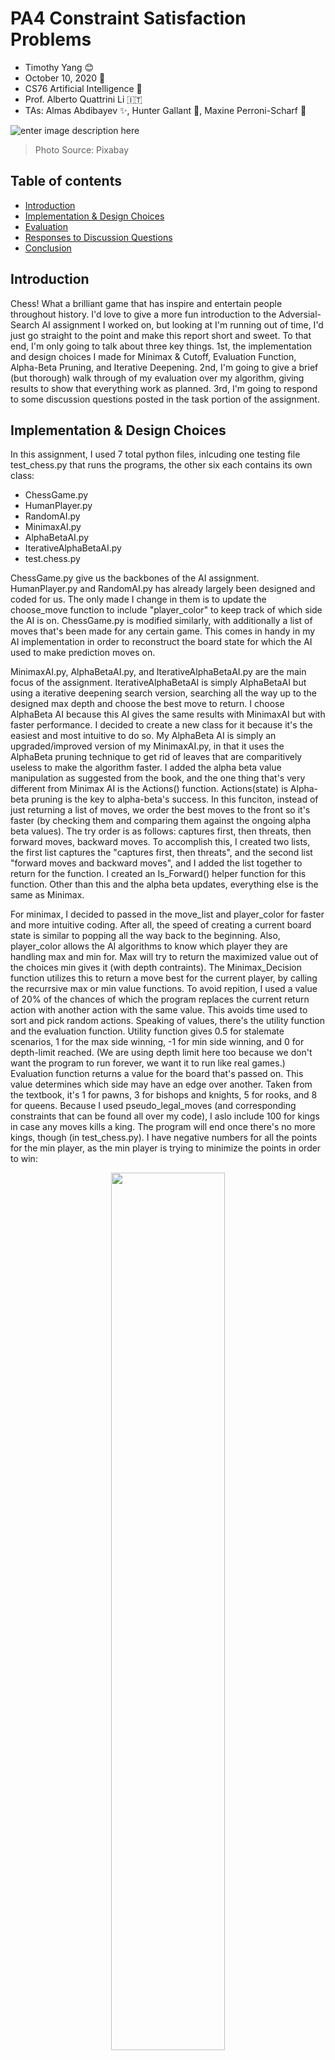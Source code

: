 # PA4 Constraint Satisfaction Problems

- Timothy Yang :blush:
- October 10, 2020 :fallen_leaf:
- CS76 Artificial Intelligence :robot:
- Prof. Alberto Quattrini Li :it:
- TAs: Almas Abdibayev :sparkles:, Hunter Gallant :rocket:, Maxine Perroni-Scharf :unicorn:

![enter image description here](https://cdn.pixabay.com/photo/2019/03/02/09/46/sketch-4029522_1280.jpg)
> Photo Source: Pixabay
## Table of contents

* [Introduction](#introduction)
* [Implementation & Design Choices](#implementation-&-design-choices)
* [Evaluation](#evaluation)
* [Responses to Discussion Questions](#responses-to-discussion-questions)
* [Conclusion](#conclusion)

## Introduction

Chess! What a brilliant game that has inspire and entertain people throughout history. I'd love to give a more fun introduction to the Adversial-Search AI assignment I worked on, but looking at I'm running out of time, I'd just go straight to the point and make this report short and sweet. To that end, I'm only going to talk about three key things. 1st, the implementation and design choices I made for Minimax & Cutoff, Evaluation Function, Alpha-Beta Pruning, and Iterative Deepening. 2nd, I'm going to give a brief (but thorough) walk through of my evaluation over my algorithm, giving results to show that everything work as planned. 3rd, I'm going to respond to some discussion questions posted in the task portion of the assignment.

## Implementation & Design Choices

In this assignment, I used 7 total python files, inlcuding one testing file test_chess.py that runs the programs, the other six each contains its own class:
- ChessGame.py
- HumanPlayer.py
- RandomAI.py
- MinimaxAI.py
- AlphaBetaAI.py
- IterativeAlphaBetaAI.py
- test.chess.py

ChessGame.py give us the backbones of the AI assignment. HumanPlayer.py and RandomAI.py has already largely been designed and coded for us. The only made I change in them is to update the choose_move function to include "player_color" to keep track of which side the AI is on. ChessGame.py is modified similarly, with additionally a list of moves that's been made for any certain game. This comes in handy in my AI implementation in order to reconstruct the board state for which the AI used to make prediction moves on.

MinimaxAI.py, AlphaBetaAI.py, and IterativeAlphaBetaAI.py are the main focus of the assignment. IterativeAlphaBetaAI is simply AlphaBetaAI but using a iterative deepening search version, searching all the way up to the designed max depth and choose the best move to return. I choose AlphaBeta AI because this AI gives the same results with MinimaxAI but with faster performance. I decided to create a new class for it because it's the easiest and most intuitive to do so. My AlphaBeta AI is simply an upgraded/improved version of my MinimaxAI.py, in that it uses the AlphaBeta pruning technique to get rid of leaves that are comparitively useless to make the algorithm faster. I added the alpha beta value manipulation as suggested from the book, and the one thing that's very different from Minimax AI is the Actions() function. Actions(state) is Alpha-beta pruning is the key to alpha-beta's success. In this funciton, instead of just returning a list of moves, we order the best moves to the front so it's faster (by checking them and comparing them against the ongoing alpha beta values). The try order is as follows: captures first, then threats, then forward moves, backward moves. To accomplish this, I created two lists, the first list captures the "captures first, then threats", and the second list "forward moves and backward moves", and I added the list together to return for the function. I created an Is_Forward() helper function for this function. Other than this and the alpha beta updates, everything else is the same as Minimax.

For minimax, I decided to passed in the move_list and player_color for faster and more intuitive coding. After all, the speed of creating a current board state is similar to popping all the way back to the beginning. Also, player_color allows the AI algorithms to know which player they are handling max and min for. Max will try to return the maximized value out of the choices min gives it (with depth contraints). The Minimax_Decision function utilizes this to return a move best for the current player, by calling the recurrsive max or min value functions. To avoid repition, I used a value of 20% of the chances of which the program replaces the current return action with another action with the same value. This avoids time used to sort and pick random actions. Speaking of values, there's the utility function and the evaluation function. Utility function gives 0.5 for stalemate scenarios, 1 for the max side winning, -1 for min side winning, and 0 for depth-limit reached. (We are using depth limit here too because we don't want the program to run forever, we want it to run like real games.) Evaluation function returns a value for the board that's passed on. This value determines which side may have an edge over another. Taken from the textbook, it's 1 for pawns, 3 for bishops and knights, 5 for rooks, and 8 for queens. Because I used pseudo_legal_moves (and corresponding constraints that can be found all over my code), I aslo include 100 for kings in case any moves kills a king. The program will end once there's no more kings, though (in test_chess.py). I have negative numbers for all the points for the min player, as the min player is trying to minimize the points in order to win:

<p align="center">
  <img src="https://github.com/timothyyang21/Tim_AI_class/blob/master/AI%20Assignment%203/design%20choices.png" height="60%" width="60%">
</p>

Due to time constraints, please take a look at the code itself to further get a taste of my implementation and design choices.

## Evaluation

Here I give a little example of all three as I run my code. First, we have minimax using Evaluation function (Plain Utility also works):

After black randomly moves a knight forward, white sees an opportunity to attack (and kill it to score better evaluation), so it moves its pawn to try to eat it. Immediately seeing an openning, black moves its queen to check the opponents' king, knowing that the king's the end goal (it's worth so much points, after all). 

<p align="center">
  <img src="https://github.com/timothyyang21/Tim_AI_class/blob/master/AI%20Assignment%203/Minimax%20Run%20Example%201.png" height="20%" width="20%">
</p>

Then, we see White immediately move its knight to block the queen's path to protect the king. Notice how the calls volume is a lot smaller, this is because there's only so many legal moves left to save the king. The total calls volume is only 7 greater then the max_depth calls volume in this scenario because the depth is 2, the calls at the max_depth is 5216 because there are many combinations of moves after any of those 7 initial moves.

<p align="center">
  <img src="https://github.com/timothyyang21/Tim_AI_class/blob/master/AI%20Assignment%203/Minimax%20Run%20Example%202.png" height="20%" width="20%">
</p>

Secondly, we have alpha beta. I have alpha beta as AI players playing against each other at depth 2. It's significantly faster and they explore less moves, even in the mid-game:

<p align="center">
  <img src="https://github.com/timothyyang21/Tim_AI_class/blob/master/AI%20Assignment%203/Alphabeta%20Run%20Example%201.png" height="20%" width="20%">
</p>

Both sides are keeping each other in check, not allowing anyside to change the value balance that much. On another game, the value's still very much similar.

<p align="center">
  <img src="https://github.com/timothyyang21/Tim_AI_class/blob/master/AI%20Assignment%203/Alphabeta%20Run%20Example%203.png" height="20%" width="20%">
</p>

However, one side made an accident and lead the point values to be a bit different. Also, notice the intelligent gameplay still, the bishop came over and exchanged with the equal-valued knight, after doing so, the rook immediately took over the bishop.

<p align="center">
  <img src="https://github.com/timothyyang21/Tim_AI_class/blob/master/AI%20Assignment%203/Alphabeta%20Run%20Example%204.png" height="20%" width="20%">
</p>

From the significant faster moves and fewer calls (than Minimax) at the same depth -- while keeping equal values and keeping the intelligent gameplay, it's clear that the Alphabeta algorithm works.

And lastly, we have iterative deepening alpha beta. In iterative deepening alpha beta search, I find that some moves are made actually based on an earlier depth, instead of a deeper one. This shows that while most of the time a better move may come from the deepest depth it can go (after all - more information is better), sometimes the better move comes from a shallower depth.

<p align="center">
  <img src="https://github.com/timothyyang21/Tim_AI_class/blob/master/AI%20Assignment%203/iterative%20deepning%20search.png" height="20%" width="20%">
</p>

## Responses to Discussion Questions

For Minimax and Cutoff Test's discussion, I found that at depth 2 the algorithm's fairly fast, computing a step calls around 15,000 to 20,000 calls in early games (cutting it down to one third of that in check scenarios), and that call volume takes about 2 seconds or less. However, at depth 3, in the early games it computes around 200,000 to 300,000 calls, with each step taking about 30-40 seconds. The calls volume at max depth in both cases significantly overpowers the calls at other depths. At depth 1, the algorithm's basically flying, computing only aobut 500-1000 calls for each step. The call and time difference among the different depths makes sense, because with each new depth, the algorithm search ony layer deeper, and that layer is all the possibilities of different end-state that can be achieved by the different moves. The factor is about 10-20, indicating that at each game turn, a player has about that many possibilities for different moves. And this is only in the beginning state, the middle game will have a greater factor. (Early games and end games moves are limited due to the game construct.)

For evalution function's discussion, we have already seen in the Evaluation part of the report that the AI will cleverly attack and block moves, choosing to give the most important piece (king) a check and the defending side blocking the threat from the queen. It is not as easy to beat as RandomAI or Minimax with only utility function anymore, it's more clever and act just like a beginner/intermediate human player.

As for Alphabeta's discussion, I wasn't able to use a specific initial scenario due to lack of time. However, I checked many different examples of the AI's game play (and playing against them) to find that they all conduct the intelligent move and lead to same values of scores every time. (For example, they won't just not leave a knight untaken if they have the power of taking them -- maybe they will wait for a turn to just give the other side a check first, but eventually they will for sure take the knight.) To include a same "initial" state to show that I've checked many times, I have this initial position to show:

<p align="center">
  <img src="https://github.com/timothyyang21/Tim_AI_class/blob/master/AI%20Assignment%203/Minimax%20same%20position%2C%20same%20value.png" height="20%" width="20%">
</p>

<p align="center">
  <img src="https://github.com/timothyyang21/Tim_AI_class/blob/master/AI%20Assignment%203/AlphaBeta%20same%20position%2C%20same%20value.png" height="20%" width="20%">
</p>

The discussion asks us to make sure that we show at least some evidence to show that Minimax and Alphabeta have the same value for specific positions (to show Alphabeta is doing the right thing), thus, I made sure that both are intelligent and Alphbeta will always return an action of similar value by making sure of it first, and then showing an example.

Another discussion point for alpha beta, we see that instead of taking 20-30 seconds for eachs step for depth 3 (like Minimax), Alphabeta AI searched a step at depth 3 under 4-5 seconds, with similarly intelligent moves. This makes complete sense because Alphabeta AI can reduce the time complexity from O(b^m) up to O(b^m/2), if the order of searching is optimal. This means that a call can be (at best scenario), square-rooted. 20 seconds can become 4-5 seconds for sure. The total calls also go from 200,000-300,000 to 20,000 to 40,000 in the early games.

<p align="center">
  <img src="https://github.com/timothyyang21/Tim_AI_class/blob/master/AI%20Assignment%203/Alphabeta%20faster.png" height="20%" width="20%">
</p>

As for iterative deepening search, I tested many tests and verify that indeed, the best move changes and sometimes improved as deeper levels are searched.

## Conclusion

Adversial Search was so fun! It's quite refreshing and inspiring to build entities that compete for themselves. I look forward to the next AI adventuer! :sparkles:
